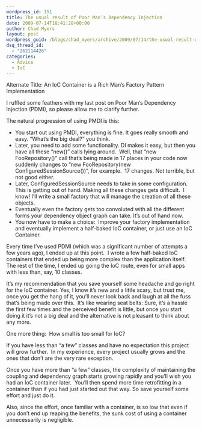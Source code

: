 ```yaml
---
wordpress_id: 151
title: The usual result of Poor Man’s Dependency Injection
date: 2009-07-14T18:41:28+00:00
author: Chad Myers
layout: post
wordpress_guid: /blogs/chad_myers/archive/2009/07/14/the-usual-result-of-poor-man-s-dependency-injection.aspx
dsq_thread_id:
  - "262114426"
categories:
  - Advice
  - IoC
---
```

Alternate Title: An IoC Container is a Rich Man’s Factory Pattern Implementation

I ruffled some feathers with my last post on Poor Man’s Dependency Injection (PDMI), so please allow me to clarify further.

The natural progression of using PMDI is this:

  * You start out using PMDI, everything is fine. It goes really smooth and easy. “What’s the big deal?” you think.
  * Later, you need to add some functionality. DI makes it easy, but then you have all these “new()” calls lying around.&#160; Well, that “new FooRepository()” call that’s being made in 17 places in your code now suddenly changes to “new FooRepository(new ConfiguredSessionSource())”, for example.&#160; 17 changes. Not terrible, but not good either.
  * Later, ConfiguredSessionSource needs to take in some configuration. This is getting out of hand. Making all these changes gets difficult.&#160; I know! I’ll write a small factory that will manage the creation of all these objects.
  * Eventually even the factory gets too convoluted with all the different forms your dependency object graph can take. It’s out of hand now.
  * You now have to make a choice:&#160; Improve your factory implementation and eventually implement a half-baked IoC container, or just use an IoC Container.

Every time I’ve used PDMI (which was a significant number of attempts a few years ago), I ended up at this point.&#160; I wrote a few half-baked IoC containers that ended up being more complex than the application itself.&#160; The rest of the time, I ended up going the IoC route, even for small apps with less than, say, 10 classes.

It’s my recommendation that you save yourself some headache and go right for the IoC container. Yes, I know it’s new and a little scary, but trust me, once you get the hang of it, you’ll never look back and laugh at all the fuss that’s being made over this.&#160; It’s like wearing seat belts: Sure, it’s a hassle the first few times and the perceived benefit is little, but once you start doing it it’s not a big deal and the alternative is not pleasant to think about any more.

One more thing:&#160; How small is too small for IoC?

If you have less than “a few” classes and have no expectation this project will grow further.&#160; In my experience, every project usually grows and the ones that don’t are the very rare exception.

Once you have more than “a few” classes, the complexity of maintaining the coupling and dependency graph starts growing rapidly and you’ll wish you had an IoC container later.&#160; You’ll then spend more time retrofitting in a container than if you had just started out that way. So save yourself some effort and just do it.

Also, since the effort, once familiar with a container, is so low that even if you don’t end up reaping the benefits, the sunk cost of using a container unnecessarily is negligible.